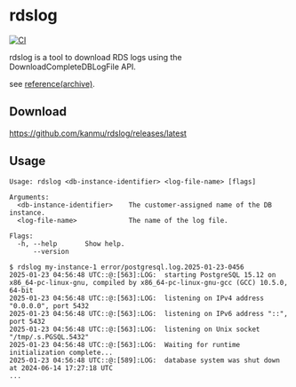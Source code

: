 # rdslog

[![CI](https://github.com/winebarrel/rdslog/actions/workflows/ci.yml/badge.svg)](https://github.com/winebarrel/rdslog/actions/workflows/ci.yml)

rdslog is a tool to download RDS logs using the DownloadCompleteDBLogFile API.

see [reference(archive)](https://web.archive.org/web/20171212085731/http://docs.aws.amazon.com/AmazonRDS/latest/UserGuide/RESTReference.html).

## Download

https://github.com/kanmu/rdslog/releases/latest

## Usage

```
Usage: rdslog <db-instance-identifier> <log-file-name> [flags]

Arguments:
  <db-instance-identifier>    The customer-assigned name of the DB instance.
  <log-file-name>             The name of the log file.

Flags:
  -h, --help       Show help.
      --version
```

```
$ rdslog my-instance-1 error/postgresql.log.2025-01-23-0456
2025-01-23 04:56:48 UTC::@:[563]:LOG:  starting PostgreSQL 15.12 on x86_64-pc-linux-gnu, compiled by x86_64-pc-linux-gnu-gcc (GCC) 10.5.0, 64-bit
2025-01-23 04:56:48 UTC::@:[563]:LOG:  listening on IPv4 address "0.0.0.0", port 5432
2025-01-23 04:56:48 UTC::@:[563]:LOG:  listening on IPv6 address "::", port 5432
2025-01-23 04:56:48 UTC::@:[563]:LOG:  listening on Unix socket "/tmp/.s.PGSQL.5432"
2025-01-23 04:56:48 UTC::@:[563]:LOG:  Waiting for runtime initialization complete...
2025-01-23 04:56:48 UTC::@:[589]:LOG:  database system was shut down at 2024-06-14 17:27:18 UTC
...
```
